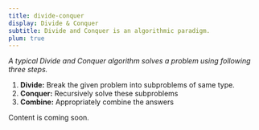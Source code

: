 ```yaml
---
title: divide-conquer
display: Divide & Conquer
subtitle: Divide and Conquer is an algorithmic paradigm.
plum: true
---
```


*A typical Divide and Conquer algorithm solves a problem using following three steps.*

1. **Divide:** Break the given problem into subproblems of same type.
2. **Conquer:** Recursively solve these subproblems
3. **Combine:** Appropriately combine the answers

Content is coming soon.
